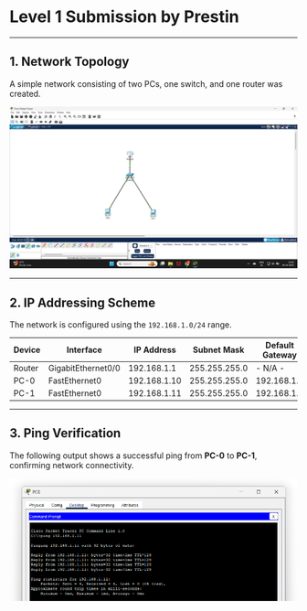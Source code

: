 # Level 1 Submission by Prestin

---

## 1. Network Topology
A simple network consisting of two PCs, one switch, and one router was created.

![Network Topology](Screenshot%20(51).png)

---

## 2. IP Addressing Scheme
The network is configured using the `192.168.1.0/24` range.

| Device | Interface           | IP Address     | Subnet Mask     | Default Gateway |
|--------|---------------------|----------------|-----------------|-----------------|
| Router | GigabitEthernet0/0  | 192.168.1.1    | 255.255.255.0   |    - N/A -      |
| PC-0   | FastEthernet0       | 192.168.1.10   | 255.255.255.0   | 192.168.1.1     |
| PC-1   | FastEthernet0       | 192.168.1.11   | 255.255.255.0   | 192.168.1.1     |

---

## 3. Ping Verification
The following output shows a successful ping from **PC-0** to **PC-1**, confirming network connectivity.

![Ping](Screenshot%20(52).png)



